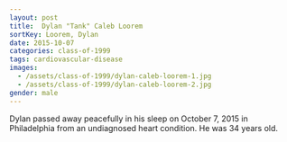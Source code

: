 ```yaml
---
layout: post
title:  Dylan "Tank" Caleb Loorem
sortKey: Loorem, Dylan
date: 2015-10-07
categories: class-of-1999
tags: cardiovascular-disease
images:
  - /assets/class-of-1999/dylan-caleb-loorem-1.jpg
  - /assets/class-of-1999/dylan-caleb-loorem-2.jpg
gender: male
---
```

Dylan passed away peacefully in his sleep on October 7, 2015 in Philadelphia from an undiagnosed heart condition.  He was 34 years old.
